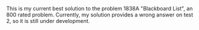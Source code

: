 This is my current best solution to the problem 1838A "Blackboard List", an 800 rated problem. Currently, my solution provides a wrong answer on test 2, so it is still under development.